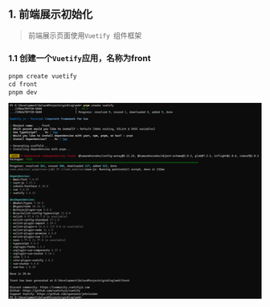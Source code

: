 ## 1. 前端展示初始化

> 前端展示页面使用`Vuetify `组件框架



### 1.1 创建一个`Vuetify`应用，名称为front

```shell
pnpm create vuetify
cd front
pnpm dev
```

![1721651954252](images/1721651954252.png)

